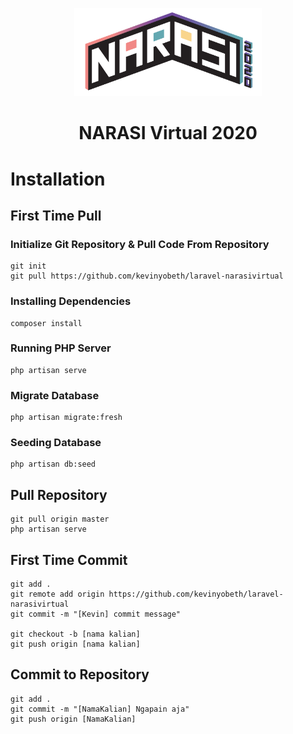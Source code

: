 <p align="center"><img src="public/img/logo/logo-dark.png" width="300"></p>
<h1 align="center">NARASI Virtual 2020</h1>

# Installation

## First Time Pull

### Initialize Git Repository & Pull Code From Repository

```
git init
git pull https://github.com/kevinyobeth/laravel-narasivirtual
```

### Installing Dependencies

```
composer install
```

### Running PHP Server

```
php artisan serve
```

### Migrate Database

```
php artisan migrate:fresh
```

### Seeding Database

```
php artisan db:seed
```

## Pull Repository

```
git pull origin master
php artisan serve
```

## First Time Commit

```
git add .
git remote add origin https://github.com/kevinyobeth/laravel-narasivirtual
git commit -m "[Kevin] commit message"

git checkout -b [nama kalian]
git push origin [nama kalian]
```

## Commit to Repository

```
git add .
git commit -m "[NamaKalian] Ngapain aja"
git push origin [NamaKalian]
```
